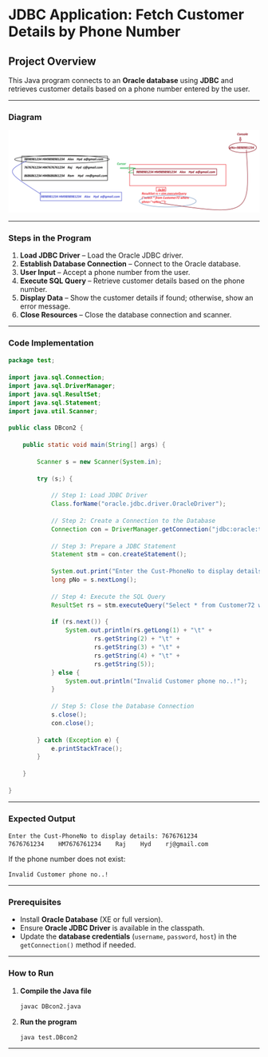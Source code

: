 # **JDBC Application: Fetch Customer Details by Phone Number**  

## **Project Overview**  
This Java program connects to an **Oracle database** using **JDBC** and retrieves customer details based on a phone number entered by the user.  

---

### **Diagram**  
![Diagram](PracticePrograms/JDBC_app_2/src/test/Dia-7.png)

---

### **Steps in the Program**
1. **Load JDBC Driver** – Load the Oracle JDBC driver.  
2. **Establish Database Connection** – Connect to the Oracle database.  
3. **User Input** – Accept a phone number from the user.  
4. **Execute SQL Query** – Retrieve customer details based on the phone number.  
5. **Display Data** – Show the customer details if found; otherwise, show an error message.  
6. **Close Resources** – Close the database connection and scanner.

---

### **Code Implementation**
```java
package test;

import java.sql.Connection;
import java.sql.DriverManager;
import java.sql.ResultSet;
import java.sql.Statement;
import java.util.Scanner;

public class DBcon2 {

	public static void main(String[] args) {

		Scanner s = new Scanner(System.in);

		try (s;) {

			// Step 1: Load JDBC Driver
			Class.forName("oracle.jdbc.driver.OracleDriver");

			// Step 2: Create a Connection to the Database
			Connection con = DriverManager.getConnection("jdbc:oracle:thin:@localhost:1521:xe", "system", "lalit");

			// Step 3: Prepare a JDBC Statement
			Statement stm = con.createStatement();

			System.out.print("Enter the Cust-PhoneNo to display details: ");
			long pNo = s.nextLong();

			// Step 4: Execute the SQL Query
			ResultSet rs = stm.executeQuery("Select * from Customer72 where phno =" + pNo + "");

			if (rs.next()) {
				System.out.println(rs.getLong(1) + "\t" +
						rs.getString(2) + "\t" +
						rs.getString(3) + "\t" +
						rs.getString(4) + "\t" +
						rs.getString(5));
			} else {
				System.out.println("Invalid Customer phone no..!");
			}

			// Step 5: Close the Database Connection
			s.close();
			con.close();

		} catch (Exception e) {
			e.printStackTrace();
		}

	}

}
```

---

### **Expected Output**
```
Enter the Cust-PhoneNo to display details: 7676761234  
7676761234    HM7676761234    Raj    Hyd    rj@gmail.com
```
If the phone number does not exist:
```
Invalid Customer phone no..!
```

---

### **Prerequisites**
- Install **Oracle Database** (XE or full version).  
- Ensure **Oracle JDBC Driver** is available in the classpath.  
- Update the **database credentials** (`username`, `password`, `host`) in the `getConnection()` method if needed.  

---

### **How to Run**
1. **Compile the Java file**  
   ```sh
   javac DBcon2.java
   ```
2. **Run the program**  
   ```sh
   java test.DBcon2
   ```
---
